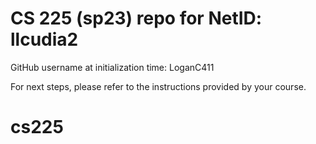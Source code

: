 # CS 225 (sp23) repo for NetID: llcudia2

GitHub username at initialization time: LoganC411

For next steps, please refer to the instructions provided by your course.
# cs225
